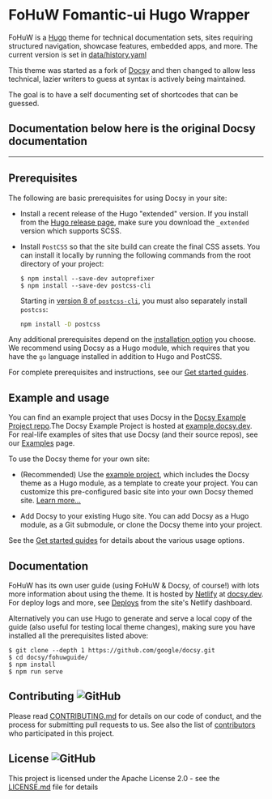 # FoHuW Fomantic-ui Hugo Wrapper

FoHuW is a [Hugo](https://gohugo.io) theme for technical documentation sets,
sites requiring structured navigation, showcase features, embedded apps, and
more. The current version is set in [data/history.yaml][1]

This theme was started as a fork of [Docsy] and then changed to allow less
technical, lazier writers to guess at syntax is actively being maintained.

The goal is to have a self documenting set of shortcodes that can be guessed.

## Documentation below here is the original Docsy documentation

_ _ _

## Prerequisites

The following are basic prerequisites for using Docsy in your site:

- Install a recent release of the Hugo "extended" version. If you install from
  the [Hugo release page](https://github.com/gohugoio/hugo/releases), make sure
  you download the `_extended` version which supports SCSS.

- Install `PostCSS` so that the site build can create the final CSS assets. You
  can install it locally by running the following commands from the root
  directory of your project:

  ```console
  $ npm install --save-dev autoprefixer
  $ npm install --save-dev postcss-cli
  ```

  Starting in [version 8 of `postcss-cli`](https://github.com/postcss/postcss-cli/blob/master/CHANGELOG.md),
  you must also separately install `postcss`:

  ```bash
  npm install -D postcss
  ```

Any additional prerequisites depend on the [installation option](https://www.FoHuW.dev/docs/get-started/#installation-options)
you choose. We recommend using Docsy as a Hugo module, which requires that
you have the `go` language installed in addition to Hugo and PostCSS.

For complete prerequisites and instructions, see our [Get started guides](https://www.docsy.dev/docs/get-started/).

## Example and usage

You can find an example project that uses Docsy in the [Docsy Example Project
repo](https://github.com/google/docsy-example).The Docsy Example Project is
hosted at [example.docsy.dev](https://example.docsy.dev). For
real-life examples of sites that use Docsy (and their source repos), see our
[Examples](https://www.docsy.dev/docs/examples/) page.

To use the Docsy theme for your own site:

- (Recommended) Use the [example
  project](https://github.com/google/docsy-example), which includes the Docsy
  theme as a Hugo module, as a template to create your project. You can customize
  this pre-configured basic site into your own Docsy themed site. [Learn
  more...](https://github.com/google/docsy-example)

- Add Docsy to your existing Hugo site. You can
  add Docsy as a Hugo module, as a Git submodule, or clone the Docsy theme into your
  project.

See the [Get started guides](https://www.docsy.dev/docs/get-started/)
for details about the various usage options.

## Documentation

FoHuW has its own user guide (using FoHuW & Docsy, of course!) with lots more
information about using the theme. It is hosted by [Netlify][] at
[docsy.dev](https://docsy.dev). For deploy logs and more, see [Deploys][] from
the site's Netlify dashboard.

Alternatively you can use Hugo to generate and serve a local copy of the guide
(also useful for testing local theme changes), making sure you have installed
all the prerequisites listed above:

```console
$ git clone --depth 1 https://github.com/google/docsy.git
$ cd docsy/fohuwguide/
$ npm install
$ npm run serve
```

## Contributing ![GitHub](https://img.shields.io/github/contributors/google/docsy)

Please read
[CONTRIBUTING.md](https://github.com/google/docsy/blob/main/CONTRIBUTING.md)
for details on our code of conduct, and the process for submitting pull requests
to us. See also the list of
[contributors](https://github.com/google/docsy/graphs/contributors) who
participated in this project.

## License ![GitHub](https://img.shields.io/github/license/google/docsy)

This project is licensed under the Apache License 2.0 - see the
[LICENSE.md](https://github.com/google/docsy/blob/main/LICENSE) file for
details

[Docsy]:   https://docsy.dev
[Deploys]: https://app.netlify.com/sites/docsydocs/deploys
[Netlify]: https://netlify.com
[1]:       data/history.yaml